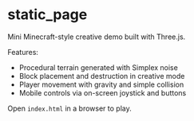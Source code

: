 # static_page

Mini Minecraft-style creative demo built with Three.js.

Features:
- Procedural terrain generated with Simplex noise
- Block placement and destruction in creative mode
- Player movement with gravity and simple collision
- Mobile controls via on-screen joystick and buttons

Open `index.html` in a browser to play.

